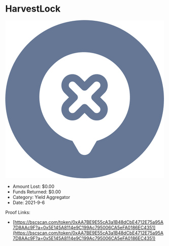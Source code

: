 # HarvestLock
![HarvestLock](/rektimages/HarvestLock.png)
- Amount Lost: $0.00
- Funds Returned: $0.00
- Category: Yield Aggregator
- Date: 2021-9-6



Proof Links:
- [https://bscscan.com/token/0xAA7BE9E55cA3a1B48dCbE4712E75a95A7D8AAc9F?a=0x5E145A8114e9C199Ac795006CA5eFA0186EC4351](https://bscscan.com/token/0xAA7BE9E55cA3a1B48dCbE4712E75a95A7D8AAc9F?a=0x5E145A8114e9C199Ac795006CA5eFA0186EC4351)


